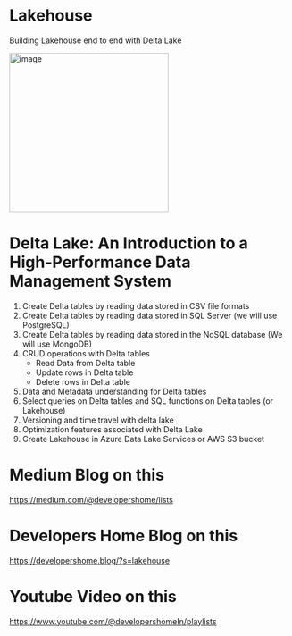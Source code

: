 # Lakehouse
Building Lakehouse end to end with Delta Lake 

<img width="285" alt="image" src="https://user-images.githubusercontent.com/118063572/235283262-aa30155d-e183-4c19-97ff-24927cfb3879.png">

# Delta Lake: An Introduction to a High-Performance Data Management System

1. Create Delta tables by reading data stored in CSV file formats 
2. Create Delta tables by reading data stored in SQL Server (we will use PostgreSQL)
3. Create Delta tables by reading data stored in the NoSQL database (We will use MongoDB)
4. CRUD operations with Delta tables
    <ul><li>Read Data from Delta table</li>
    <li>Update rows in Delta table </li>
    <li>Delete rows in Delta table </li></ul>
5. Data and Metadata understanding for Delta tables
6. Select queries on Delta tables and SQL functions on Delta tables (or Lakehouse)
7. Versioning and time travel with delta lake 
8. Optimization features associated with Delta Lake
9. Create Lakehouse in Azure Data Lake Services or AWS S3 bucket

# Medium Blog on this
https://medium.com/@developershome/lists

# Developers Home Blog on this 
https://developershome.blog/?s=lakehouse

# Youtube Video on this 
https://www.youtube.com/@developershomeIn/playlists
